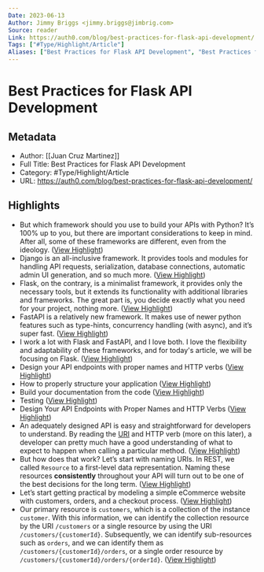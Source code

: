```yaml
---
Date: 2023-06-13
Author: Jimmy Briggs <jimmy.briggs@jimbrig.com>
Source: reader
Link: https://auth0.com/blog/best-practices-for-flask-api-development/
Tags: ["#Type/Highlight/Article"]
Aliases: ["Best Practices for Flask API Development", "Best Practices for Flask API Development"]
---
```

# Best Practices for Flask API Development

## Metadata
- Author: [[Juan Cruz Martinez]]
- Full Title: Best Practices for Flask API Development
- Category: #Type/Highlight/Article
- URL: https://auth0.com/blog/best-practices-for-flask-api-development/

## Highlights
- But which framework should you use to build your APIs with Python? It’s 100% up to you, but there are important considerations to keep in mind. After all, some of these frameworks are different, even from the ideology. ([View Highlight](https://read.readwise.io/read/01gvscz8ymzcd4f9t61vmrg6qv))
- Django is an all-inclusive framework. It provides tools and modules for handling API requests, serialization, database connections, automatic admin UI generation, and so much more. ([View Highlight](https://read.readwise.io/read/01gvsczagv1ak9mwv51b03t100))
- Flask, on the contrary, is a minimalist framework, it provides only the necessary tools, but it extends its functionality with additional libraries and frameworks. The great part is, you decide exactly what you need for your project, nothing more. ([View Highlight](https://read.readwise.io/read/01gvsczbvsnr5qavdxv03fgq88))
- FastAPI is a relatively new framework. It makes use of newer python features such as type-hints, concurrency handling (with async), and it’s super fast. ([View Highlight](https://read.readwise.io/read/01gvsczdpasz3sh6x89t4czz7x))
- I work a lot with Flask and FastAPI, and I love both. I love the flexibility and adaptability of these frameworks, and for today's article, we will be focusing on Flask. ([View Highlight](https://read.readwise.io/read/01gvsczp774612rdgy3nb7jdz1))
- Design your API endpoints with proper names and HTTP verbs ([View Highlight](https://read.readwise.io/read/01gvsczsvf65vrsp2mjstdmtv8))
- How to properly structure your application ([View Highlight](https://read.readwise.io/read/01gvsczvnr2r861s9nxq9e7yt6))
- Build your documentation from the code ([View Highlight](https://read.readwise.io/read/01gvsczyv6znyre6kxegkpstfv))
- Testing ([View Highlight](https://read.readwise.io/read/01gvsd007kbn0ndwtxqa1ngr7m))
- Design Your API Endpoints with Proper Names and HTTP Verbs ([View Highlight](https://read.readwise.io/read/01gvsd02gs7zb8yjhm5n3k7saa))
- An adequately designed API is easy and straightforward for developers to understand. By reading the [URI](https://en.wikipedia.org/wiki/Uniform_Resource_Identifier) and HTTP verb (more on this later), a developer can pretty much have a good understanding of what to expect to happen when calling a particular method. ([View Highlight](https://read.readwise.io/read/01gvsd06ppzhnyce15ka4zpgyd))
- But how does that work? Let’s start with naming URIs. In REST, we called `Resource` to a first-level data representation. Naming these resources **consistently** throughout your API will turn out to be one of the best decisions for the long term. ([View Highlight](https://read.readwise.io/read/01gvsd081g56yayvpwk9xddrmd))
- Let’s start getting practical by modeling a simple eCommerce website with customers, orders, and a checkout process. ([View Highlight](https://read.readwise.io/read/01gvsd0q8svj7rm8qher9bb4qd))
- Our primary resource is `customers`, which is a collection of the instance `customer`. With this information, we can identify the collection resource by the URI `/customers` or a single resource by using the URI `/customers/{customerId}`. Subsequently, we can identify sub-resources such as `orders`, and we can identify them as `/customers/{customerId}/orders`, or a single order resource by `/customers/{customerId}/orders/{orderId}`. ([View Highlight](https://read.readwise.io/read/01gvsd0sa72j44h0ks14hjfmgd))
